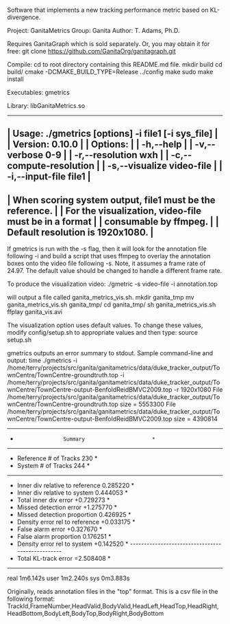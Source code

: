 Software that implements a new tracking performance metric based on KL-divergence. 

Project: GanitaMetrics Group: Ganita Author: T. Adams, Ph.D.

Requires GanitaGraph which is sold separately. Or, you may obtain it for free: git clone https://github.com/GanitaOrg/ganitagraph.git

Compile: cd to root directory containing this README.md file. 
mkdir build 
cd build/ 
cmake -DCMAKE_BUILD_TYPE=Release ../config 
make 
sudo make install

Executables: gmetrics

Library: libGanitaMetrics.so

------------------------------------------------------------
| Usage: ./gmetrics [options] -i file1 [-i sys_file]       |
| Version: 0.10.0                                          |
| Options:                                                 |
| -h,--help                                                |
| -v,--verbose               0-9                           |
| -r,--resolution            wxh                           |
| -c,--compute-resolution                                  |
| -s,--visualize             video-file                    |
| -i,--input-file            file1                         |
------------------------------------------------------------
| When scoring system output, file1 must be the reference. |
| For the visualization, video-file must be in a format    |
| consumable by ffmpeg.                                    |
| Default resolution is 1920x1080.                         |
------------------------------------------------------------

If gmetrics is run with the -s flag, then it will look 
for the annotation file following -i and build a script 
that uses ffmpeg to overlay the annotation boxes 
onto the video file following -s. 
Note, it assumes a frame rate of 24.97. 
The default value should be changed to handle a different 
frame rate. 

To produce the visualization video:
./gmetric -s video-file -i annotation.top 

will output a file called ganita_metrics_vis.sh. 
mkdir ganita_tmp
mv ganita_metrics_vis.sh ganita_tmp/
cd ganita_tmp/
sh ganita_metrics_vis.sh
ffplay ganita_vis.avi

The visualization option uses default values. 
To change these values, modify config/setup.sh 
to appropriate values and then type:
source setup.sh

gmetrics outputs an error summary to stdout. 
Sample command-line and output:
time ./gmetrics -i /home/terry/projects/src/ganita/ganitametrics/data/duke_tracker_output/TownCentre/TownCentre-groundtruth.top -i /home/terry/projects/src/ganita/ganitametrics/data/duke_tracker_output/TownCentre/TownCentre-output-BenfoldReidBMVC2009.top -r 1920x1080
File /home/terry/projects/src/ganita/ganitametrics/data/duke_tracker_output/TownCentre/TownCentre-groundtruth.top size = 5553300
File /home/terry/projects/src/ganita/ganitametrics/data/duke_tracker_output/TownCentre/TownCentre-output-BenfoldReidBMVC2009.top size = 4390814
***************************************************
*                    Summary                      *
***************************************************
* Reference # of Tracks   230                     *
* System    # of Tracks   244                     *
***************************************************
* Inner div relative to reference 	 0.285220 *
* Inner div relative to system    	 0.444053 *
* Total inner div error           	+0.729273 *
* Missed detection error          	+1.275770 *
* Missed detection proportion     	 0.426925 *
* Density error rel to reference  	+0.033175 *
* False alarm error               	+0.327670 *
* False alarm proportion          	 0.176251 *
* Density error rel to system     	+0.142520 *
*-------------------------------------------------*
* Total KL-track error            	=2.508408 *
***************************************************

real	1m6.142s
user	1m2.240s
sys	0m3.883s


Originally, reads annotation files in the "top" format.  This is a csv file in the following format:
TrackId,FrameNumber,HeadValid,BodyValid,HeadLeft,HeadTop,HeadRight,HeadBottom,BodyLeft,BodyTop,BodyRight,BodyBottom

